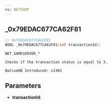 ```yaml
---
ns: NETSHOP
---
```

## _0x79EDAC677CA62F81

```c
// 0x79EDAC677CA62F81
BOOL _0x79EDAC677CA62F81(int transactionId);
```

```
NET_GAMESERVER_*

Checks if the transaction status is equal to 3.

NativeDB Introduced: v1365
```

## Parameters
* **transactionId**:
